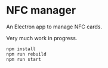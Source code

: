 # NFC manager

An Electron app to manage NFC cards.

Very much work in progress.

```
npm install
npm run rebuild
npm run start
```